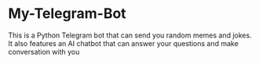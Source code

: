 # My-Telegram-Bot
This is a Python Telegram bot that can send you random memes and jokes. It also features an AI chatbot that can answer your questions and make conversation with you
